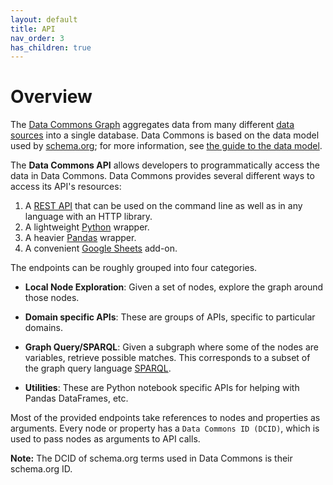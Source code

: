 ```yaml
---
layout: default
title: API
nav_order: 3
has_children: true
---
```

# Overview

The [Data Commons Graph](https://datacommons.org) aggregates data from many
different [data sources](https://datacommons.org/datasets) into a single
database. Data Commons is based on the data model used by
[schema.org](https://schema.org); for more information, see [the guide to the data model](/data_model.html).

The **Data Commons API** allows developers to programmatically access the data in Data Commons.
Data Commons provides several different ways to access its API's resources:

1. A [REST API](/api/rest) that can be used on the command line as well as in any language with an HTTP library.
1. A lightweight [Python](/api/python) wrapper.
1. A heavier [Pandas](/api/pandas) wrapper.
1. A convenient [Google Sheets](/api/sheets) add-on.

The endpoints can be roughly grouped into four categories.

-   **Local Node Exploration**: Given a set of nodes, explore the
    graph around those nodes.

-   **Domain specific APIs**: These are groups of APIs, specific to particular
    domains.

-   **Graph Query/SPARQL**: Given a subgraph where some of the nodes are
    variables, retrieve possible matches. This corresponds to a subset of the
    graph query language [SPARQL](https://www.w3.org/TR/rdf-sparql-query/).

-   **Utilities**: These are Python notebook specific APIs for helping with
    Pandas DataFrames, etc.

Most of the provided endpoints take references to nodes and properties as arguments. Every
node or property has a `Data Commons ID (DCID)`, which is used
to pass nodes as arguments to API calls. 

**Note:** The DCID of schema.org terms used in Data Commons is their schema.org ID.

